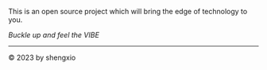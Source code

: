 This is an open source project which will bring the edge of technology to you.

*Buckle up and feel the VIBE*

----
&copy; 2023 by shengxio